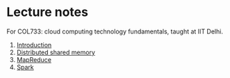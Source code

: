 # Lecture notes 
For COL733: cloud computing technology fundamentals, taught at IIT Delhi.

1. [Introduction](./why-cloud.md)
2. [Distributed shared memory](./compute-dsm.md)
3. [MapReduce](./compute-mr.md)
4. [Spark](./compute-rdd.md)
